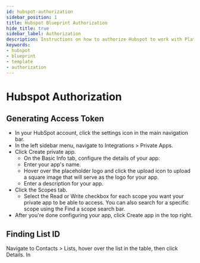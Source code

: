 ```yaml
---
id: hubspot-authorization
sidebar_position: 1
title: Hubspot Blueprint Authorization
hide_title: true
sidebar_label: Authorization
description: Instructions on how to authorize Hubspot to work with Platform's low-code Hubspot templates.
keywords:
- hubspot
- blueprint
- template
- authorization
---
```


# Hubspot Authorization
## Generating Access Token
* In your HubSpot account, click the settings icon in the main navigation bar.
* In the left sidebar menu, navigate to Integrations > Private Apps.
* Click Create private app.
  * On the Basic Info tab, configure the details of your app:
  * Enter your app's name.
  * Hover over the placeholder logo and click the upload icon to upload a square image that will serve as the logo for your app.
  * Enter a description for your app.
* Click the Scopes tab.
  * Select the Read or Write checkbox for each scope you want your private app to be able to access. You can also search for a specific scope using the Find a scope search bar.
* After you're done configuring your app, click Create app in the top right.

## Finding List ID
Navigate to Contacts > Lists, hover over the list in the table, then click Details. In 

